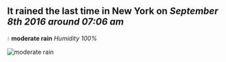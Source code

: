## It rained the last time in New York on *September 8th 2016 around 07:06 am*
💧  **moderate rain** *Humidity 100%*

![moderate rain](http://openweathermap.org/img/w/10d.png)
